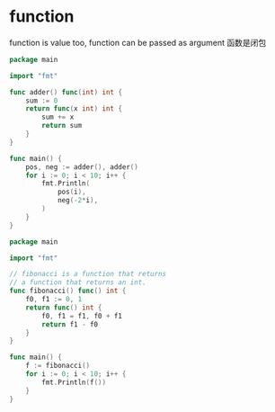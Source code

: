 
# function
function is value too, function can be passed as argument
函数是闭包
```go
package main

import "fmt"

func adder() func(int) int {
	sum := 0
	return func(x int) int {
		sum += x
		return sum
	}
}

func main() {
	pos, neg := adder(), adder()
	for i := 0; i < 10; i++ {
		fmt.Println(
			pos(i),
			neg(-2*i),
		)
	}
}
```

```go
package main

import "fmt"

// fibonacci is a function that returns
// a function that returns an int.
func fibonacci() func() int {
	f0, f1 := 0, 1
	return func() int {
		f0, f1 = f1, f0 + f1
		return f1 - f0
	}
}

func main() {
	f := fibonacci()
	for i := 0; i < 10; i++ {
		fmt.Println(f())
	}
}
```
